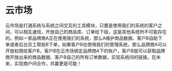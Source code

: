 # 云市场

云市场是打通系统与系统之间交互的工具模块，只要是使用我们的系统的客户之间，可以相互通信，开放自己的商品库、订单给下级，这是其他系统所不可能存在的。例如一家品牌商A正在使用我们的系统，那么A维护商品数据、客户B自助下单或者后台员工帮助B下单，如果客户B也使用我们的管理系统，那么品牌商A可以开放权限给客户B，客户B在云市场绑定品牌商A下的账户，客户B就可以获取品牌商开放出来的商品数据、客户B自己的所有订单数据，实现系统间的链接。在未来，实现商户间合作，共赢更是可能！

